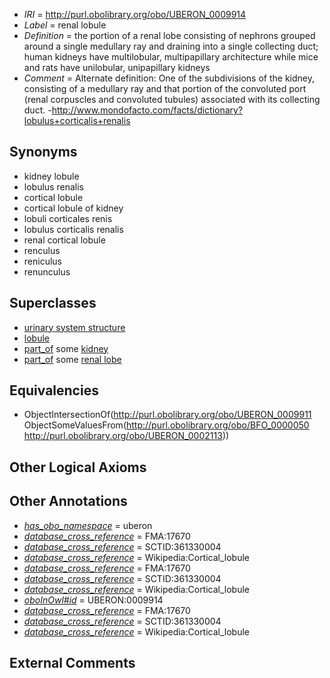  * *IRI* = http://purl.obolibrary.org/obo/UBERON_0009914
 * *Label* = renal lobule
 * *Definition* = the portion of a renal lobe consisting of nephrons grouped around a single medullary ray and draining into a single collecting duct; human kidneys have multilobular, multipapillary architecture while mice and rats have unilobular, unipapillary kidneys
 * *Comment* = Alternate definition: One of the subdivisions of the kidney, consisting of a medullary ray and that portion of the convoluted port (renal corpuscles and convoluted tubules) associated with its collecting duct.  -http://www.mondofacto.com/facts/dictionary?lobulus+corticalis+renalis

## Synonyms

 * kidney lobule
 * lobulus renalis
 * cortical lobule
 * cortical lobule of kidney
 * lobuli corticales renis
 * lobulus corticalis renalis
 * renal cortical lobule
 * renculus
 * reniculus
 * renunculus

## Superclasses

 * [urinary system structure](../../UBERON/54/UBERON_0006554.md)
 * [lobule](../../UBERON/11/UBERON_0009911.md)
 * [part_of](../../BFO/50/BFO_0000050.md) some [kidney](../../UBERON/13/UBERON_0002113.md)
 * [part_of](../../BFO/50/BFO_0000050.md) some [renal lobe](../../UBERON/13/UBERON_0009913.md)

## Equivalencies

 * ObjectIntersectionOf(<http://purl.obolibrary.org/obo/UBERON_0009911> ObjectSomeValuesFrom(<http://purl.obolibrary.org/obo/BFO_0000050> <http://purl.obolibrary.org/obo/UBERON_0002113>))

## Other Logical Axioms


## Other Annotations

 * *[has_obo_namespace](../../ce/oboInOwl#hasOBONamespace.md)* = uberon
 * *[database_cross_reference](../../ef/oboInOwl#hasDbXref.md)* = FMA:17670
 * *[database_cross_reference](../../ef/oboInOwl#hasDbXref.md)* = SCTID:361330004
 * *[database_cross_reference](../../ef/oboInOwl#hasDbXref.md)* = Wikipedia:Cortical_lobule
 * *[database_cross_reference](../../ef/oboInOwl#hasDbXref.md)* = FMA:17670
 * *[database_cross_reference](../../ef/oboInOwl#hasDbXref.md)* = SCTID:361330004
 * *[database_cross_reference](../../ef/oboInOwl#hasDbXref.md)* = Wikipedia:Cortical_lobule
 * *[oboInOwl#id](../../id/oboInOwl#id.md)* = UBERON:0009914
 * *[database_cross_reference](../../ef/oboInOwl#hasDbXref.md)* = FMA:17670
 * *[database_cross_reference](../../ef/oboInOwl#hasDbXref.md)* = SCTID:361330004
 * *[database_cross_reference](../../ef/oboInOwl#hasDbXref.md)* = Wikipedia:Cortical_lobule

## External Comments

